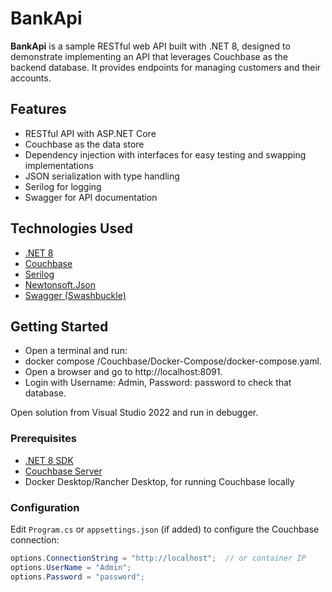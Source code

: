 # BankApi

**BankApi** is a sample RESTful web API built with .NET 8, designed to demonstrate implementing an API that leverages Couchbase as the backend database. It provides endpoints for managing customers and their accounts.

## Features

- RESTful API with ASP.NET Core
- Couchbase as the data store
- Dependency injection with interfaces for easy testing and swapping implementations
- JSON serialization with type handling
- Serilog for logging
- Swagger for API documentation

## Technologies Used

- [.NET 8](https://dotnet.microsoft.com/en-us/)
- [Couchbase](https://www.couchbase.com/)
- [Serilog](https://serilog.net/)
- [Newtonsoft.Json](https://www.newtonsoft.com/json)
- [Swagger (Swashbuckle)](https://github.com/domaindrivendev/Swashbuckle.AspNetCore)

## Getting Started
- Open a terminal and run:
- docker compose /Couchbase/Docker-Compose/docker-compose.yaml.  
- Open a browser and go to http://localhost:8091.  
- Login with Username: Admin, Password: password to check that database.  

Open solution from Visual Studio 2022 and run in debugger.  

### Prerequisites

- [.NET 8 SDK](https://dotnet.microsoft.com/en-us/download)
- [Couchbase Server](https://www.couchbase.com/downloads)
- Docker Desktop/Rancher Desktop, for running Couchbase locally

### Configuration

Edit `Program.cs` or `appsettings.json` (if added) to configure the Couchbase connection:

```csharp
options.ConnectionString = "http://localhost";  // or container IP
options.UserName = "Admin";
options.Password = "password";
